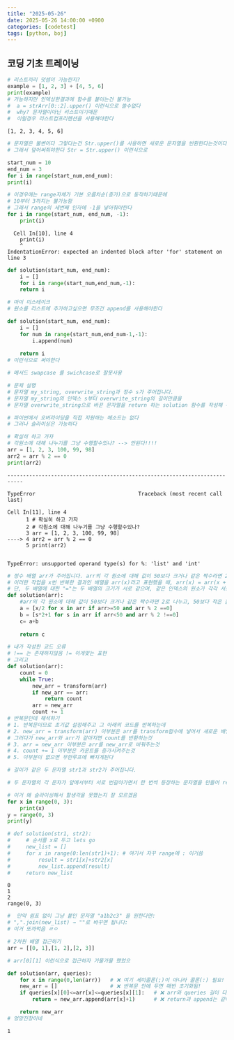 ```yaml
---
title: "2025-05-26"
date: 2025-05-26 14:00:00 +0900
categories: [codetest]
tags: [python, boj]
---
```


## 코딩 기초 트레이닝


```python
# 리스트끼리 덧셈이 가능한지?
example = [1, 2, 3] + [4, 5, 6]
print(example)
# 가능하지만 인덱싱한결과에 함수를 붙이는건 불가능
#  a = strArr[0::2].upper() 이런식으로 쓸수없다
#  why? 문자열이아닌 리스트이기때문
#  이럴경우 리스트컴프리헨션을 사용해야한다
```

    [1, 2, 3, 4, 5, 6]
    


```python
# 문자열은 불변이다 그렇다는건 Str.upper()를 사용하면 새로운 문자열을 반환한다는것이다.
# 그래서 덮어써줘야한다 Str = Str.upper() 이런식으로
```


```python
start_num = 10
end_num = 3
for i in range(start_num,end_num):
print(i)

# 이경우에는 range자체가 기본 오름차순(증가)으로 동작하기때문에
# 10부터 3까지는 불가능함 
# 그래서 range의 세번째 인자에 -1을 넣어줘야한다
for i in range(start_num, end_num, -1):
    print(i)
```


      Cell In[10], line 4
        print(i)
        ^
    IndentationError: expected an indented block after 'for' statement on line 3
    



```python
def solution(start_num, end_num):
    i = []
    for i in range(start_num,end_num,-1):
    return i

# 마이 미스테이크
# 원소를 리스트에 추가하고싶으면 무조건 append를 사용해야한다

def solution(start_num, end_num):
    i = []
    for num in range(start_num,end_num-1,-1):
        i.append(num)
        
    return i
# 이런식으로 써야한다
```


```python
# 메서드 swapcase 를 swichcase로 잘못사용
```


```python
# 문제 설명
# 문자열 my_string, overwrite_string과 정수 s가 주어집니다.
# 문자열 my_string의 인덱스 s부터 overwrite_string의 길이만큼을
# 문자열 overwrite_string으로 바꾼 문자열을 return 하는 solution 함수를 작성해 주세요.

# 파이썬에서 오버라이딩을 직접 지원하는 메소드는 없다
# 그러나 슬라이싱은 가능하다
```


```python
# 확실히 하고 가자
# 각원소에 대해 나누기를 그냥 수행할수있나? --> 안된다!!!!
arr = [1, 2, 3, 100, 99, 98]
arr2 = arr % 2 == 0
print(arr2)
```


    ---------------------------------------------------------------------------

    TypeError                                 Traceback (most recent call last)

    Cell In[11], line 4
          1 # 확실히 하고 가자
          2 # 각원소에 대해 나누기를 그냥 수행할수있나?
          3 arr = [1, 2, 3, 100, 99, 98]
    ----> 4 arr2 = arr % 2 == 0
          5 print(arr2)
    

    TypeError: unsupported operand type(s) for %: 'list' and 'int'



```python
# 정수 배열 arr가 주어집니다. arr의 각 원소에 대해 값이 50보다 크거나 같은 짝수라면 2로 나누고, 50보다 작은 홀수라면 2를 곱하고 다시 1을 더합니다.
# 이러한 작업을 x번 반복한 결과인 배열을 arr(x)라고 표현했을 때, arr(x) = arr(x + 1)인 x가 항상 존재합니다. 이러한 x 중 가장 작은 값을 return 하는 solution 함수를 완성해 주세요.
# 단, 두 배열에 대한 "="는 두 배열의 크기가 서로 같으며, 같은 인덱스의 원소가 각각 서로 같음을 의미합니다.
def solution(arr):
    #arr의 각 원소에 대해 값이 50보다 크거나 같은 짝수라면 2로 나누고, 50보다 작은 홀수라면 2를 곱하고 다시 1을 더합니다.
    a = [x/2 for x in arr if arr>=50 and arr % 2 ==0]
    b = [s*2+1 for s in arr if arr<50 and arr % 2 !==0]
    c= a+b
    
    return c

# 내가 작성한 코드 오류
# !== 는 존재하지않음 != 이게맞는 표현
# 그리고 
def solution(arr):
    count = 0
    while True:
        new_arr = transform(arr)
        if new_arr == arr:
            return count
        arr = new_arr
        count += 1
# 반복문인데 해석하기
# 1. 반복문이므로 초기값 설정해주고 그 아래의 코드를 반복하는데
# 2. new_arr = transform(arr) 이부분은 arr를 transform함수에 넣어서 새로운 배열을 만들어주는것
# 그러다가 new_arr와 arr가 같아지면 count를 반환하는것
# 3. arr = new_arr 이부분은 arr를 new_arr로 바꿔주는것
# 4. count += 1 이부분은 카운트를 증가시켜주는것
# 5. 이부분이 없으면 무한루프에 빠지게된다
```


```python
# 길이가 같은 두 문자열 str1과 str2가 주어집니다.

# 두 문자열의 각 문자가 앞에서부터 서로 번갈아가면서 한 번씩 등장하는 문자열을 만들어 return 하는 solution 함수를 완성해 주세요.

# 이거 왜 슬라이싱해서 할생각을 못했는지 잘 모르겠음
for x in range(0, 3):
    print(x)
y = range(0, 3)
print(y)

# def solution(str1, str2):
#     # 순서를 x로 두고 lets go
#     new_list = []
#     for x in range(0:len(str1)+1): # 여기서 자꾸 range에 : 이거씀
#         result = str1[x]+str2[x]
#         new_list.append(result)
#     return new_list
```

    0
    1
    2
    range(0, 3)
    


```python
#  만약 쉼표 없이 그냥 붙인 문자열 "a1b2c3" 을 원한다면:
# ",".join(new_list) → ""로 바꾸면 됩니다:
# 이거 또까먹음 ㄹㅇ
```


```python
# 2차원 배열 접근하기	
arr = [[0, 1],[1, 2],[2, 3]]

# arr[0][1] 이런식으로 접근하자 가물가물 했었으

def solution(arr, queries):
    for x in range(0,len(arr))   # ❌ 여기 세미콜론(;)이 아니라 콜론(:) 필요!
    new_arr = []                 # ❌ 반복문 안에 두면 매번 초기화됨!
    if queries[x][0]<=arr[x]<=queries[x][1]:   # ❌ arr와 queries 길이 다를 수도 있음
        return = new_arr.append(arr[x]+1)      # ❌ return과 append는 같이 못 씀

    return new_arr
# 엉망진창이네
```




    1




```python

```


```python

```
